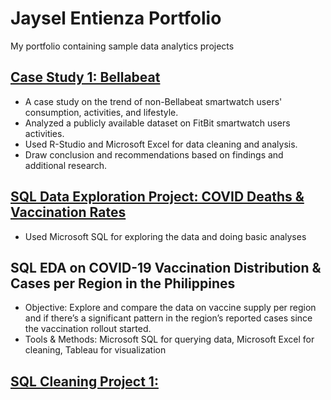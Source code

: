 # Jaysel Entienza Portfolio
 My portfolio containing sample data analytics projects

## [Case Study 1: Bellabeat](https://github.com/jayentienza/Jay_Entienza_Portfolio/tree/main/Bellabeat%20Case%20Study%20Folder)
* A case study on the trend of non-Bellabeat smartwatch users' consumption, activities, and lifestyle. 
* Analyzed a publicly available dataset on FitBit smartwatch users activities.
* Used R-Studio and Microsoft Excel for data cleaning and analysis. 
* Draw conclusion and  recommendations based on findings and additional research.



## [SQL Data Exploration Project: COVID Deaths & Vaccination Rates](https://github.com/jayentienza/Jay_Entienza_Portfolio/blob/main/SQL%20Data%20Exploration%20-%20COVID/COVID_Death_Vaccination.sql)
* Used Microsoft SQL for exploring the data and doing basic analyses

## SQL EDA on COVID-19 Vaccination Distribution & Cases per Region in the Philippines 
* Objective: Explore and compare the data on vaccine supply per region and if there’s a significant pattern in the region’s reported cases since the vaccination rollout started.  
* Tools & Methods: Microsoft SQL for querying data, Microsoft Excel for cleaning, Tableau for visualization

## [SQL Cleaning Project 1:](https://github.com/jayentienza/Jay_Entienza_Portfolio/blob/main/SQL%20Cleaning%20Projects/Nashville.sql)
